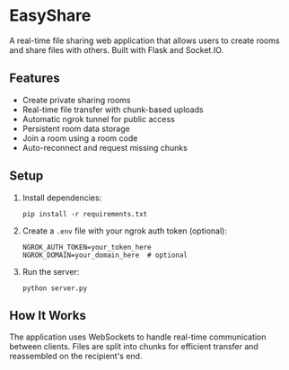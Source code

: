 # EasyShare

A real-time file sharing web application that allows users to create rooms and share files with others. Built with Flask and Socket.IO.

## Features

- Create private sharing rooms
- Real-time file transfer with chunk-based uploads
- Automatic ngrok tunnel for public access
- Persistent room data storage
- Join a room using a room code
- Auto-reconnect and request missing chunks

## Setup

1. Install dependencies:
   ```
   pip install -r requirements.txt
   ```

2. Create a `.env` file with your ngrok auth token (optional):
   ```
   NGROK_AUTH_TOKEN=your_token_here
   NGROK_DOMAIN=your_domain_here  # optional
   ```

3. Run the server:
   ```
   python server.py
   ```

## How It Works

The application uses WebSockets to handle real-time communication between clients. Files are split into chunks for efficient transfer and reassembled on the recipient's end.

